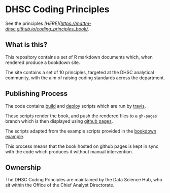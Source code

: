 # DHSC Coding Principles

See the principles *[HERE](https://mattm-dhsc.github.io/coding_principles_book/*.

## What is this?
This repository contains a set of R markdown documents which, when rendered produce a bookdown site.

The site contains a set of 10 principles, targeted at the DHSC analytical community, with the aim of raising coding standards across the department.

## Publishing Process
The code contains [build](_build.sh) and [deploy](_deploy.sh) scripts which are run by [travis](https://travis-ci.org/mattm-dhsc/coding_principles_book).

These scripts render the book, and push the rendered files to a `gh-pages` branch which is then displayed using [github pages](https://mattm-dhsc.github.io/coding_principles_book/).

The scripts adapted from the example scripts provided in the [bookdown example](https://bookdown.org/yihui/bookdown/github.html).

This process means that the book hosted on github pages is kept in sync with the code which produces it without manual intervention.

## Ownership
The DHSC Coding Principles are maintained by the Data Science Hub, who sit within the Office of the Chief Analyst Directorate.
